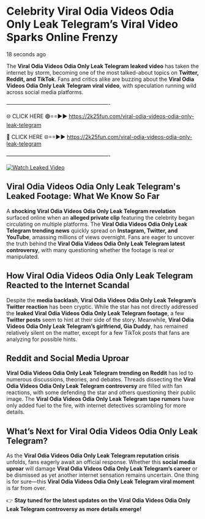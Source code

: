 # Celebrity Viral Odia Videos Odia Only Leak Telegram’s Viral Video Sparks Online Frenzy

18 seconds ago

The **Viral Odia Videos Odia Only Leak Telegram leaked video** has taken the internet by storm, becoming one of the most talked-about topics on **Twitter, Reddit, and TikTok**. Fans and critics alike are buzzing about the **Viral Odia Videos Odia Only Leak Telegram viral video**, with speculation running wild across social media platforms.

———————————————————-

🌐 CLICK HERE 🟢==►► https://2k25fun.com/viral-odia-videos-odia-only-leak-telegram

🔴 CLICK HERE 🌐==►► https://2k25fun.com/viral-odia-videos-odia-only-leak-telegram

———————————————————-

[![Watch Leaked Video](https://miro.medium.com/v2/resize:fit:828/format:webp/1*cilzJN44JGOrTw9NJCrNHA.gif "Watch Leaked Video")](https://2k25fun.com/viral-odia-videos-odia-only-leak-telegram)

## **Viral Odia Videos Odia Only Leak Telegram's Leaked Footage: What We Know So Far**  
A **shocking Viral Odia Videos Odia Only Leak Telegram revelation** surfaced online when an **alleged private clip** featuring the celebrity began circulating on multiple platforms. The **Viral Odia Videos Odia Only Leak Telegram trending news** quickly spread on **Instagram, Twitter, and YouTube**, amassing millions of views overnight. Fans are eager to uncover the truth behind the **Viral Odia Videos Odia Only Leak Telegram latest controversy**, with many questioning whether the footage is real or manipulated.  

## **How Viral Odia Videos Odia Only Leak Telegram Reacted to the Internet Scandal**  
Despite the **media backlash**, **Viral Odia Videos Odia Only Leak Telegram’s Twitter reaction** has been cryptic. While the star has not directly addressed the **leaked Viral Odia Videos Odia Only Leak Telegram footage**, a few **Twitter posts** seem to hint at their side of the story. Meanwhile, **Viral Odia Videos Odia Only Leak Telegram’s girlfriend, Gia Duddy**, has remained relatively silent on the matter, except for a few TikTok posts that fans are analyzing for possible hints.  

## **Reddit and Social Media Uproar**  
**Viral Odia Videos Odia Only Leak Telegram trending on Reddit** has led to numerous discussions, theories, and debates. Threads dissecting the **Viral Odia Videos Odia Only Leak Telegram controversy** are filled with fan reactions, with some defending the star and others questioning their public image. The **Viral Odia Videos Odia Only Leak Telegram tape rumors** have only added fuel to the fire, with internet detectives scrambling for more details.  

## **What’s Next for Viral Odia Videos Odia Only Leak Telegram?**  
As the **Viral Odia Videos Odia Only Leak Telegram reputation crisis** unfolds, fans eagerly await an official response. Whether this **social media uproar** will damage **Viral Odia Videos Odia Only Leak Telegram’s career** or be dismissed as yet another internet sensation remains uncertain. One thing is for sure—this **Viral Odia Videos Odia Only Leak Telegram viral moment** is far from over.  

👉 **Stay tuned for the latest updates on the Viral Odia Videos Odia Only Leak Telegram controversy as more details emerge!**  